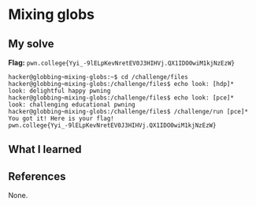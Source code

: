 # Mixing globs


## My solve
**Flag:** `pwn.college{Yyi_-9lELpKevNretEV0J3HIHVj.QX1IDO0wiM1kjNzEzW}`


```
hacker@globbing~mixing-globs:~$ cd /challenge/files
hacker@globbing~mixing-globs:/challenge/files$ echo look: [hdp]*
look: delightful happy pwning
hacker@globbing~mixing-globs:/challenge/files$ echo look: [pce]*
look: challenging educational pwning
hacker@globbing~mixing-globs:/challenge/files$ /challenge/run [pce]*
You got it! Here is your flag!
pwn.college{Yyi_-9lELpKevNretEV0J3HIHVj.QX1IDO0wiM1kjNzEzW}

```

## What I learned


## References 
None.

